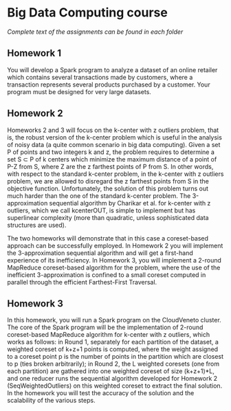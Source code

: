 # Big Data Computing course

*Complete text of the assignments can be found in each folder*

## Homework 1

You will develop a Spark program to analyze a dataset of an online retailer which contains several transactions made by customers, where a transaction represents several products purchased by a customer. Your program must be designed for very large datasets.

## Homework 2

Homeworks 2 and 3 will focus on the k-center with z outliers problem, that is, the robust version of the k-center problem which is useful in the analysis of noisy data (a quite common scenario in big data computing). Given a set P of points and two integers k and z, the problem requires to determine a set S ⊂ P of k centers which minimize the maximum distance of a point of P-Z from S, where Z are the z farthest points of P from S. In other words, with respect to the standard k-center problem, in the k-center with z outliers problem, we are allowed to disregard the z farthest points from S in the objective function. Unfortunately, the solution of this problem turns out much harder than the one of the standard k-center problem. The 3-approximation sequential algorithm by Charikar et al. for k-center with z outliers, which we call kcenterOUT, is simple to implement but has superlinear complexity (more than quadratic, unless sophisticated data structures are used).

The two homeworks will demonstrate that in this case a coreset-based approach can be successfully employed. In Homework 2 you will implement the 3-approximation sequential algorithm and will get a first-hand experience of its inefficiency. In Homework 3, you will implement a 2-round MapReduce coreset-based algorithm for the problem, where the use of the inefficient 3-approximation is confined to a small coreset computed in parallel through the efficient Farthest-First Traversal.

## Homework 3

In this homework, you will run a Spark program on the CloudVeneto cluster. The core of the Spark program will be the implementation of 2-round coreset-based MapReduce algorithm for k-center with z outliers, which works as follows: in Round 1, separately for each partition of the dataset, a weighted coreset of k+z+1 points is computed, where the weight assigned to a coreset point p is the number of points in the partition which are closest to p (ties broken arbitrarily); in Round 2, the L weighted coresets (one from each partition) are gathered into one weighted coreset of size (k+z+1)*L, and one reducer runs the sequential algorithm developed for Homework 2 (SeqWeightedOutliers) on this weighted coreset to extract the final solution. In the homework you will test the accuracy of the solution and the scalability of the various steps.